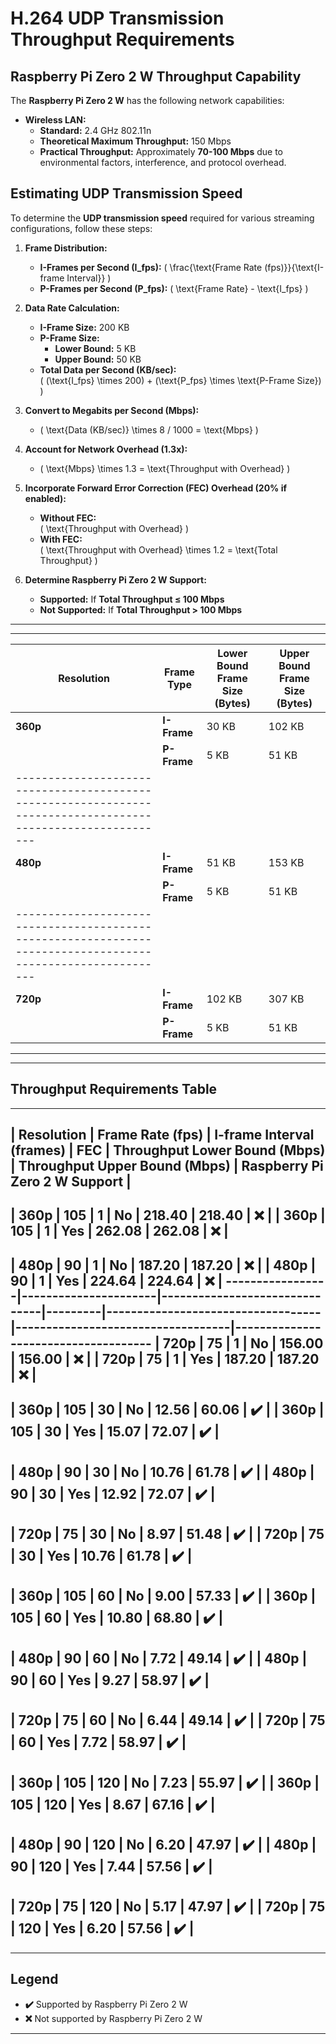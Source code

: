 # H.264 UDP Transmission Throughput Requirements

## Raspberry Pi Zero 2 W Throughput Capability

The **Raspberry Pi Zero 2 W** has the following network capabilities:

- **Wireless LAN:** 
  - **Standard:** 2.4 GHz 802.11n
  - **Theoretical Maximum Throughput:** 150 Mbps
  - **Practical Throughput:** Approximately **70-100 Mbps** due to environmental factors, interference, and protocol overhead.

## Estimating UDP Transmission Speed

To determine the **UDP transmission speed** required for various streaming configurations, follow these steps:

1. **Frame Distribution:**
   - **I-Frames per Second (I_fps):** \( \frac{\text{Frame Rate (fps)}}{\text{I-frame Interval}} \)
   - **P-Frames per Second (P_fps):** \( \text{Frame Rate} - \text{I_fps} \)

2. **Data Rate Calculation:**
   - **I-Frame Size:** 200 KB
   - **P-Frame Size:** 
     - **Lower Bound:** 5 KB
     - **Upper Bound:** 50 KB
   - **Total Data per Second (KB/sec):**  
     \( (\text{I_fps} \times 200) + (\text{P_fps} \times \text{P-Frame Size}) \)

3. **Convert to Megabits per Second (Mbps):**
   - \( \text{Data (KB/sec)} \times 8 / 1000 = \text{Mbps} \)

4. **Account for Network Overhead (1.3x):**
   - \( \text{Mbps} \times 1.3 = \text{Throughput with Overhead} \)

5. **Incorporate Forward Error Correction (FEC) Overhead (20% if enabled):**
   - **Without FEC:**  
     \( \text{Throughput with Overhead} \)
   - **With FEC:**  
     \( \text{Throughput with Overhead} \times 1.2 = \text{Total Throughput} \)

6. **Determine Raspberry Pi Zero 2 W Support:**
   - **Supported:** If **Total Throughput ≤ 100 Mbps**
   - **Not Supported:** If **Total Throughput > 100 Mbps**

---
 ------------------------------------------------------------------------------------------------------------
| **Resolution** | **Frame Type**  | **Lower Bound Frame Size (Bytes)** | **Upper Bound Frame Size (Bytes)** |
|----------------|-----------------|------------------------------------|------------------------------------|
| **360p**       | **I-Frame**     | 30 KB                              | 102 KB                             |
|                | **P-Frame**     | 5 KB                               | 51 KB                              |
|------------------------------------------------------------------------------------------------------------|
| **480p**       | **I-Frame**     | 51 KB                              | 153 KB                             |
|                | **P-Frame**     | 5 KB                               | 51 KB                              |
|------------------------------------------------------------------------------------------------------------|
| **720p**       | **I-Frame**     | 102 KB                             | 307 KB                             |
|                | **P-Frame**     | 5 KB                               | 51 KB                              |
 ------------------------------------------------------------------------------------------------------------
---

## Throughput Requirements Table
------------------------------------------------------------------------------------------------------------------------------------------------------------------------------------------------
| **Resolution** | **Frame Rate (fps)** | **I-frame Interval (frames)** | **FEC** | **Throughput Lower Bound (Mbps)** | **Throughput Upper Bound (Mbps)** | **Raspberry Pi Zero 2 W Support**  |
------------------------------------------------------------------------------------------------------------------------------------------------------------------------------------------------
| **360p**       | 105                  | 1                             | No      | 218.40                            | 218.40                            | ❌                                 |
| **360p**       | 105                  | 1                             | Yes     | 262.08                            | 262.08                            | ❌                                 |
------------------------------------------------------------------------------------------------------------------------------------------------------------------------------------------------
| **480p**       | 90                   | 1                             | No      | 187.20                            | 187.20                            | ❌                                 |
| **480p**       | 90                   | 1                             | Yes     | 224.64                            | 224.64                            | ❌                                 |
-----------------|----------------------|-------------------------------|---------|-----------------------------------|-----------------------------------|-------------------------------------
| **720p**       | 75                   | 1                             | No      | 156.00                            | 156.00                            | ❌                                 |
| **720p**       | 75                   | 1                             | Yes     | 187.20                            | 187.20                            | ❌                                 |
------------------------------------------------------------------------------------------------------------------------------------------------------------------------------------------------
| **360p**       | 105                  | 30                            | No      | 12.56                             | 60.06                             | ✔️                                 |
| **360p**       | 105                  | 30                            | Yes     | 15.07                             | 72.07                             | ✔️                                 |
------------------------------------------------------------------------------------------------------------------------------------------------------------------------------------------------
| **480p**       | 90                   | 30                            | No      | 10.76                             | 61.78                             | ✔️                                 |
| **480p**       | 90                   | 30                            | Yes     | 12.92                             | 72.07                             | ✔️                                 |
------------------------------------------------------------------------------------------------------------------------------------------------------------------------------------------------
| **720p**       | 75                   | 30                            | No      | 8.97                              | 51.48                             | ✔️                                 |
| **720p**       | 75                   | 30                            | Yes     | 10.76                             | 61.78                             | ✔️                                 |
------------------------------------------------------------------------------------------------------------------------------------------------------------------------------------------------
| **360p**       | 105                  | 60                            | No      | 9.00                              | 57.33                             | ✔️                                 |
| **360p**       | 105                  | 60                            | Yes     | 10.80                             | 68.80                             | ✔️                                 |
------------------------------------------------------------------------------------------------------------------------------------------------------------------------------------------------
| **480p**       | 90                   | 60                            | No      | 7.72                              | 49.14                             | ✔️                                 |
| **480p**       | 90                   | 60                            | Yes     | 9.27                              | 58.97                             | ✔️                                 |
------------------------------------------------------------------------------------------------------------------------------------------------------------------------------------------------
| **720p**       | 75                   | 60                            | No      | 6.44                              | 49.14                             | ✔️                                 |
| **720p**       | 75                   | 60                            | Yes     | 7.72                              | 58.97                             | ✔️                                 |
------------------------------------------------------------------------------------------------------------------------------------------------------------------------------------------------
| **360p**       | 105                  | 120                           | No      | 7.23                              | 55.97                             | ✔️                                 |
| **360p**       | 105                  | 120                           | Yes     | 8.67                              | 67.16                             | ✔️                                 |
------------------------------------------------------------------------------------------------------------------------------------------------------------------------------------------------
| **480p**       | 90                   | 120                           | No      | 6.20                              | 47.97                             | ✔️                                 |
| **480p**       | 90                   | 120                           | Yes     | 7.44                              | 57.56                             | ✔️                                 |
------------------------------------------------------------------------------------------------------------------------------------------------------------------------------------------------
| **720p**       | 75                   | 120                           | No      | 5.17                              | 47.97                             | ✔️                                 |
| **720p**       | 75                   | 120                           | Yes     | 6.20                              | 57.56                             | ✔️                                 |
------------------------------------------------------------------------------------------------------------------------------------------------------------------------------------------------
---

## Legend

- **✔️** Supported by Raspberry Pi Zero 2 W
- **❌** Not supported by Raspberry Pi Zero 2 W

---
